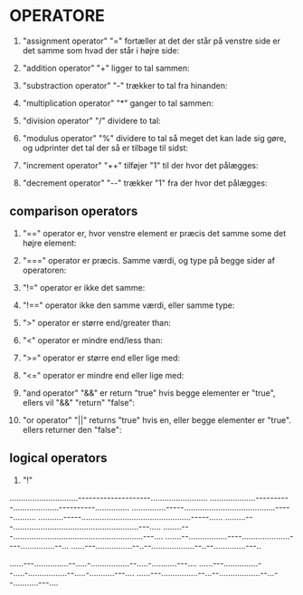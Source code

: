# OPERATORE
1. "assignment operator" "=" fortæller at det der står på venstre side er det samme som hvad der står i højre side:

1. "addition operator" "+" ligger to tal sammen:

1. "substraction operator" "-" trækker to tal fra hinanden:

1. "multiplication operator" "*" ganger to tal sammen:

1. "division operator" "/" dividere to tal:

1. "modulus operator" "%" dividere to tal så meget det kan lade sig gøre, og udprinter det tal der så er tilbage til sidst:

1. "increment operator" "++" tilføjer "1" til der hvor det pålægges:

1. "decrement operator" "--" trækker "1" fra der hvor det pålægges:

## comparison operators

1. "==" operator er, hvor venstre element er præcis det samme some det højre element:

1. "===" operator er præcis. Samme værdi, og type på begge sider af operatoren:

1. "!=" operator er ikke det samme:

1. "!==" operator ikke den samme værdi, eller samme type:

1. ">" operator er større end/greater than:

1. "<" operator er mindre end/less than:

1. ">=" operator er større end eller lige med:

1. "<=" operator er mindre end eller lige med:

1. "and operator" "&&" er return "true" hvis begge elementer er "true", ellers vil "&&" "return" "false":

1. "or operator" "||" returns "true" hvis en, eller begge elementer er "true". ellers returner den "false": 

## logical operators

1. "!" 










..............................--------------------.........................
....................----------....................----------...............
...............-----........................................-----..........
...........-----................................................-----......
.........---.......................................................---.....
........---.........................................................---....
.......--.................----.....................----...............--...
......---................--..--...................--..--..............---..

......---...............--.....-.................--.....-...........---....
......---...............--.....-.................--.....-...........---....
......---................--...--..................--...--...........---....

